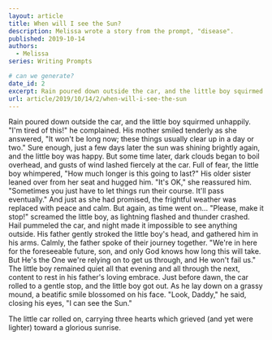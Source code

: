 ```yaml
---
layout: article
title: When will I see the Sun?
description: Melissa wrote a story from the prompt, "disease".
published: 2019-10-14
authors:
  - Melissa
series: Writing Prompts

# can we generate?
date_id: 2
excerpt: Rain poured down outside the car, and the little boy squirmed unhappily.
url: article/2019/10/14/2/when-will-i-see-the-sun
---
```

Rain poured down outside the car, and the little boy squirmed unhappily. "I'm tired of this!" he complained. His mother smiled tenderly as she answered, "It won't be long now; these things usually clear up in a day or two." Sure enough, just a few days later the sun was shining brightly again, and the little boy was happy. But some time later, dark clouds began to boil overhead, and gusts of wind lashed fiercely at the car. Full of fear, the little boy whimpered, "How much longer is this going to last?" His older sister leaned over from her seat and hugged him. "It's OK," she reassured him. "Sometimes you just have to let things run their course. It'll pass eventually." And just as she had promised, the frightful weather was replaced with peace and calm. But again, as time went on... "Please, make it stop!" screamed the little boy, as lightning flashed and thunder crashed. Hail pummeled the car, and night made it impossible to see anything outside. His father gently stroked the little boy's head, and gathered him in his arms. Calmly, the father spoke of their journey together. "We're in here for the foreseeable future, son, and only God knows how long this will take. But He's the One we're relying on to get us through, and He won't fail us." The little boy remained quiet all that evening and all through the next, content to rest in his father's loving embrace. Just before dawn, the car rolled to a gentle stop, and the little boy got out. As he lay down on a grassy mound, a beatific smile blossomed on his face. "Look, Daddy," he said, closing his eyes, "I can see the Sun."

The little car rolled on, carrying three hearts which grieved (and yet were lighter) toward a glorious sunrise.